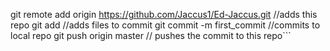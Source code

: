 git remote add origin https://github.com/Jaccus1/Ed-Jaccus.git //adds this repo
git add <any files or dirs to add to commit> //adds files to commit
git commit -m first_commit //commits to local repo
git push origin master // pushes the commit to this repo```